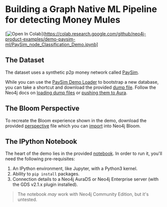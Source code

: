 # Building a Graph Native ML Pipeline for detecting Money Mules
[![Open In Colab](https://colab.research.google.com/assets/colab-badge.svg)](https://colab.research.google.com/github/neo4j-product-examples/demo-paysim-ml/PaySim_node_Classification_Demo.ipynb]


## The Dataset
The dataset uses a synthetic p2p money network called [PaySim][1].

While you can use the [PaySim Demo Loader][2] to bootstrap a new database, you
can take a shortcut and download the provided [dump file][3]. Follow the Neo4j
docs on [loading dump files][4] or [pushing them to Aura][5].

## The Bloom Perspective
To recreate the Bloom experience shown in the demo, download the provided
[perspective][6] file which you can [import][7] into Neo4j Bloom.

## The IPython Notebook
The heart of the demo lies in the provided [notebook][8]. In order to run it,
you'll need the following pre-requisites:

1. An IPython environment, like Jupyter, with a Python3 kernel.
2. Ability to `pip install` packages.
3. Connection details to a Neo4j AuraDS or Neo4j Enterprise server (with the
   GDS v2.1.x plugin installed).

> The notebook _may_ work with Neo4j Community Edition, but it's untested.

[1]: https://www.sisu.io/posts/paysim/
[2]: https://github.com/voutilad/paysim-demo
[3]: ./neo4j.dump
[4]: https://neo4j.com/docs/operations-manual/current/backup-restore/restore-dump/
[5]: https://neo4j.com/docs/operations-manual/current/tools/neo4j-admin/push-to-cloud/
[6]: ./PaySim.json
[7]: https://neo4j.com/docs/bloom-user-guide/current/bloom-perspectives/perspective-creation/
[8]: ./PaySim_Node_Classification_Demo.ipynb
